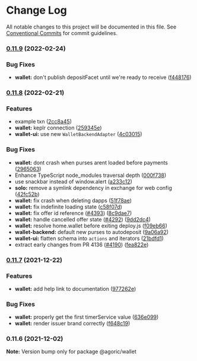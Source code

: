 # Change Log

All notable changes to this project will be documented in this file.
See [Conventional Commits](https://conventionalcommits.org) for commit guidelines.

### [0.11.9](https://github.com/Agoric/agoric-sdk/compare/@agoric/wallet@0.11.8...@agoric/wallet@0.11.9) (2022-02-24)


### Bug Fixes

* **wallet:** don't publish depositFacet until we're ready to receive ([f448176](https://github.com/Agoric/agoric-sdk/commit/f448176fd64ef47da5af00cab029104fb187afc7))



### [0.11.8](https://github.com/Agoric/agoric-sdk/compare/@agoric/wallet@0.11.7...@agoric/wallet@0.11.8) (2022-02-21)


### Features

* example txn ([2cc8a45](https://github.com/Agoric/agoric-sdk/commit/2cc8a45e403f6bdd80566330ddf3f6e4e9477396))
* **wallet:** keplr connection ([259345e](https://github.com/Agoric/agoric-sdk/commit/259345e56c4cd48d3ff6f47da280d5d24b3548ac))
* **wallet-ui:** use new `WalletBackendAdapter` ([4c03015](https://github.com/Agoric/agoric-sdk/commit/4c03015d2cce617b959a0f3105a99d2a29ad65cd))


### Bug Fixes

* **wallet:** dont crash when purses arent loaded before payments ([2965063](https://github.com/Agoric/agoric-sdk/commit/296506378ea6197c74976849bcc54d7c34e34da9))
* Enhance TypeScript node_modules traversal depth ([000f738](https://github.com/Agoric/agoric-sdk/commit/000f73850d46dc7272b2399c06ad774dd3b8fe6e))
* use snackbar instead of window.alert ([a233c12](https://github.com/Agoric/agoric-sdk/commit/a233c1269643f201b9214fe132cd4e0d45de3137))
* **solo:** remove a symlink dependency in exchange for web config ([42fc52b](https://github.com/Agoric/agoric-sdk/commit/42fc52b9d7bd8217038164f92f0448c4540c6e64))
* **wallet:** fix crash when deleting dapps ([51f78ae](https://github.com/Agoric/agoric-sdk/commit/51f78ae7a0fcba6a68b68a790d706abea5b6e116))
* **wallet:** fix indefinite loading state ([c58f07d](https://github.com/Agoric/agoric-sdk/commit/c58f07ddd97e6bf06da99284df6eaf2fcb5f2f46))
* **wallet:** fix offer id reference ([#4393](https://github.com/Agoric/agoric-sdk/issues/4393)) ([8c9dae7](https://github.com/Agoric/agoric-sdk/commit/8c9dae71bd3d3bf06d562f38c67dfb46be7db1ca))
* **wallet:** handle cancelled offer state ([#4292](https://github.com/Agoric/agoric-sdk/issues/4292)) ([9dd2dc4](https://github.com/Agoric/agoric-sdk/commit/9dd2dc4f0ed62bed0f6a300dc04c4f0d60d0a65a))
* **wallet:** resolve home.wallet before exiting deploy.js ([f09eb66](https://github.com/Agoric/agoric-sdk/commit/f09eb665ee76a3f1f415ca3f094a064a4ea8241e))
* **wallet-backend:** default new purses to autodeposit ([9a06a92](https://github.com/Agoric/agoric-sdk/commit/9a06a926ce1c19b3483b10b27a19f37bd493006e))
* **wallet-ui:** flatten schema into `actions` and iterators ([21bdfd1](https://github.com/Agoric/agoric-sdk/commit/21bdfd142df0aee91ad19b882a9b8f79a3894e95))
* extract early changes from PR 4136 ([#4190](https://github.com/Agoric/agoric-sdk/issues/4190)) ([fea822e](https://github.com/Agoric/agoric-sdk/commit/fea822ec75c27c8758b872730424c0a3f1a1c623))



### [0.11.7](https://github.com/Agoric/agoric-sdk/compare/@agoric/wallet@0.11.6...@agoric/wallet@0.11.7) (2021-12-22)


### Features

* **wallet:** add help link to documentation ([977262e](https://github.com/Agoric/agoric-sdk/commit/977262e596259788a773f0fe17eb61fb03d30ea4))


### Bug Fixes

* **wallet:** properly get the first timerService value ([636e099](https://github.com/Agoric/agoric-sdk/commit/636e0994761998b0857232f9bdd6f0b3ac451b31))
* **wallet:** render issuer brand correctly ([f648c19](https://github.com/Agoric/agoric-sdk/commit/f648c19bbf397e9b322e7b990025157c124d2156))



### 0.11.6 (2021-12-02)

**Note:** Version bump only for package @agoric/wallet
